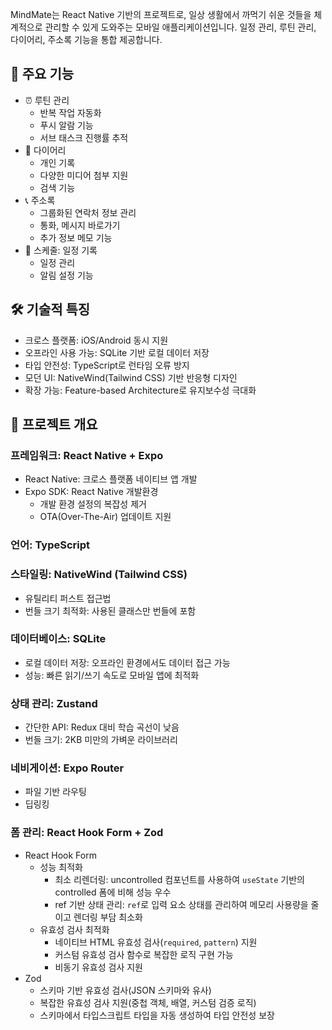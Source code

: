 MindMate는 React Native 기반의 프로젝트로, 일상 생활에서 까먹기 쉬운 것들을 체계적으로 관리할 수 있게 도와주는 모바일 애플리케이션입니다. 일정 관리, 루틴 관리, 다이어리, 주소록 기능을 통합 제공합니다.

## 📝 **주요 기능**

- ⏰ 루틴 관리
  - 반복 작업 자동화
  - 푸시 알람 기능
  - 서브 태스크 진행률 추적
- 📝 다이어리
  - 개인 기록
  - 다양한 미디어 첨부 지원
  - 검색 기능
- 📞 주소록
  - 그룹화된 연락처 정보 관리
  - 통화, 메시지 바로가기
  - 추가 정보 메모 기능
- 📅 스케줄: 일정 기록
  - 일정 관리
  - 알림 설정 기능

## 🛠 **기술적 특징**

- 크로스 플랫폼: iOS/Android 동시 지원
- 오프라인 사용 가능: SQLite 기반 로컬 데이터 저장
- 타입 안전성: TypeScript로 런타임 오류 방지
- 모던 UI: NativeWind(Tailwind CSS) 기반 반응형 디자인
- 확장 가능: Feature-based Architecture로 유지보수성 극대화

## 📢 **프로젝트 개요**

### 프레임워크: React Native + Expo

- React Native: 크로스 플랫폼 네이티브 앱 개발
- Expo SDK: React Native 개발환경
  - 개발 환경 설정의 복잡성 제거
  - OTA(Over-The-Air) 업데이트 지원

### 언어: TypeScript

### 스타일링: NativeWind (Tailwind CSS)

- 유틸리티 퍼스트 접근법
- 번들 크기 최적화: 사용된 클래스만 번들에 포함

### 데이터베이스: SQLite

- 로컬 데이터 저장: 오프라인 환경에서도 데이터 접근 가능
- 성능: 빠른 읽기/쓰기 속도로 모바일 앱에 최적화

### 상태 관리: Zustand

- 간단한 API: Redux 대비 학습 곡선이 낮음
- 번들 크기: 2KB 미만의 가벼운 라이브러리

### 네비게이션: Expo Router

- 파일 기반 라우팅
- 딥링킹

### 폼 관리: React Hook Form + Zod

- React Hook Form
  - 성능 최적화
    - 최소 리렌더링: uncontrolled 컴포넌트를 사용하여 `useState` 기반의 controlled 폼에 비해 성능 우수
    - ref 기반 상태 관리: `ref`로 입력 요소 상태를 관리하여 메모리 사용량을 줄이고 렌더링 부담 최소화
  - 유효성 검사 최적화
    - 네이티브 HTML 유효성 검사(`required`, `pattern`) 지원
    - 커스텀 유효성 검사 함수로 복잡한 로직 구현 가능
    - 비동기 유효성 검사 지원
- Zod
  - 스키마 기반 유효성 검사(JSON 스키마와 유사)
  - 복잡한 유효성 검사 지원(중첩 객체, 배열, 커스텀 검증 로직)
  - 스키마에서 타입스크립트 타입을 자동 생성하여 타입 안전성 보장
